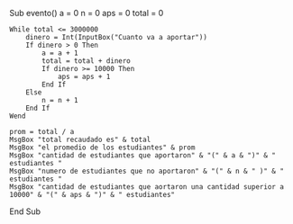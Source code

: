 Sub evento()
    a = 0
    n = 0
    aps = 0
    total = 0
    
    While total <= 3000000
        dinero = Int(InputBox("Cuanto va a aportar"))
        If dinero > 0 Then
            a = a + 1
            total = total + dinero
            If dinero >= 10000 Then
                aps = aps + 1
            End If
        Else
            n = n + 1
        End If
    Wend
    
    prom = total / a
    MsgBox "total recaudado es" & total
    MsgBox "el promedio de los estudiantes" & prom
    MsgBox "cantidad de estudiantes que aportaron" & "(" & a & ")" & " estudiantes "
    MsgBox "numero de estudiantes que no aportaron" & "(" & n & " )" & " estudiantes "
    MsgBox "cantidad de estudiantes que aortaron una cantidad superior a 10000" & "(" & aps & ")" & " estudiantes"
    
            
End Sub


